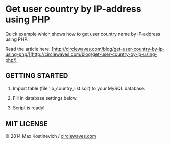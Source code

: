Get user country by IP-address using PHP
=====================================

Quick example which shows how to get user country name by IP-address using PHP.

Read the article here: [http://circlewaves.com/blog/get-user-country-by-ip-using-php/](http://circlewaves.com/blog/get-user-country-by-ip-using-php/)

GETTING STARTED
----
1. Import table (file 'ip_country_list.sql') to your MySQL database.
 
2. Fill in database settings below.

3. Script is ready!

MIT LICENSE
----
&copy; 2014 Max Kostinevich / [circlewaves.com](http://circlewaves.com)